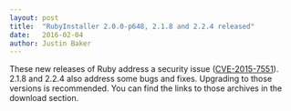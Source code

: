 ```yaml
---
layout: post
title:  "RubyInstaller 2.0.0-p648, 2.1.8 and 2.2.4 released"
date:   2016-02-04
author: Justin Baker
---
```

These new releases of Ruby address a security issue ([CVE-2015-7551](https://www.ruby-lang.org/en/news/2015/12/16/unsafe-tainted-string-usage-in-fiddle-and-dl-cve-2015-7551/)). 2.1.8 and 2.2.4 also address some bugs and fixes. Upgrading to those versions is recommended. You can find the links to those archives in the download section.
